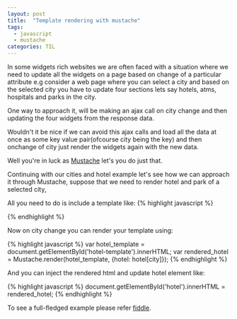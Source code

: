 ```yaml
---
layout: post
title:  "Template rendering with mustache"
tags:
  - javascript
  - mustache
categories: TIL
---
```


In some widgets rich websites we are often faced with a situation where we need to update all the widgets on a page based on change of a particular attribute e.g consider a web page where you can select a city and based on the selected city you have to update four sections lets say hotels, atms, hospitals and parks in the city.

One way to approach it, will be making an ajax call on city change and then updating the four widgets from the response data.

Wouldn't it be nice if we can avoid this ajax calls and load all the data at once as some key value pair(ofcourse city being the key) and then onchange of city just render the widgets again with the new data.

Well you're in luck as [Mustache](https://github.com/janl/mustache.js) let's you do just that.

Continuing with our cities and hotel example let's see how we can approach it through Mustache, suppose that we need to render hotel and park of a selected city,

All you need to do is include a template like:
{% highlight javascript %}
  <script id="hotel-template" type="x-tmpl-mustache">
      Hotel: {{hotel}}
  </script>
{% endhighlight %}

Now on city change you can render your template using:

{% highlight javascript %}
var hotel_template = document.getElementById('hotel-template').innerHTML;
var rendered_hotel = Mustache.render(hotel_template, {hotel: hotel[city]});
{% endhighlight %}

And you can inject the rendered html and update hotel element like:

{% highlight javascript %}
document.getElementById('hotel').innerHTML = rendered_hotel;
{% endhighlight %}


To see a full-fledged example please refer [fiddle](https://jsfiddle.net/eurodo061/Lp1ch5vy/).
